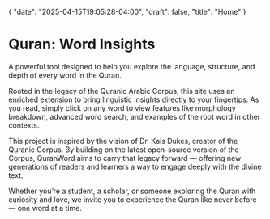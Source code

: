 {
   "date": "2025-04-15T19:05:28-04:00",
   "draft": false,
   "title": "Home"
}

# Quran: Word Insights

A powerful tool designed to help you explore the language, structure, and depth of every word in the Quran.

Rooted in the legacy of the Quranic Arabic Corpus, this site uses an enriched extension to bring linguistic insights directly to your fingertips. As you read, simply click on any word to view features like morphology breakdown, advanced word search, and examples of the root word in other contexts.

This project is inspired by the vision of Dr. Kais Dukes, creator of the Quranic Corpus. By building on the latest open-source version of the Corpus, QuranWord aims to carry that legacy forward — offering new generations of readers and learners a way to engage deeply with the divine text.

Whether you’re a student, a scholar, or someone exploring the Quran with curiosity and love, we invite you to experience the Quran like never before — one word at a time.


